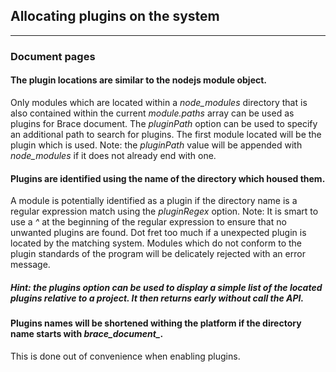 ## Allocating plugins on the system

---
### Document pages

#### The plugin locations are similar to the nodejs module object.
Only modules which are located within a *node_modules* directory that is also contained within the current *module.paths* array can be used as plugins for Brace document. The *pluginPath* option can be used to specify an additional path to search for plugins. The first module located will be the plugin which is used.
Note: the *pluginPath* value will be appended with *node_modules* if it does not already end with one.

#### Plugins are identified using the name of the directory which housed them.
A module is potentially identified as a plugin if the directory name is a regular expression match using the *pluginRegex* option. 
Note: It is smart to use a *^* at the beginning of the regular expression to ensure that no unwanted plugins are found.
Dot fret too much if a unexpected plugin is located by the matching system. Modules which do not conform to the plugin standards of the program will be delicately rejected with an error message.

##### Hint: the *plugins* option can be used to display a simple list of the located plugins relative to a project. It then returns early without call the API.

#### Plugins names will be shortened withing the platform if the directory name starts with *brace_document_*.
This is done out of convenience when enabling plugins. 



